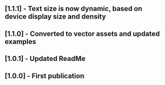 ## [1.1.1] - Text size is now dynamic, based on device display size and density
## [1.1.0] - Converted to vector assets and updated examples
## [1.0.1] - Updated ReadMe
## [1.0.0] - First publication
